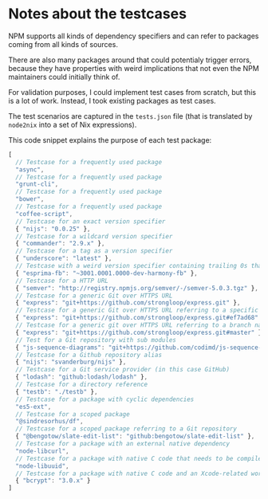 Notes about the testcases
=========================
NPM supports all kinds of dependency specifiers and can refer to packages
coming from all kinds of sources.

There are also many packages around that could potentialy trigger errors,
because they have properties with weird implications that not even the NPM
maintainers could initially think of.

For validation purposes, I could implement test cases from scratch, but this is
a lot of work. Instead, I took existing packages as test cases.

The test scenarios are captured in the `tests.json` file (that is translated by
`node2nix` into a set of Nix expressions).

This code snippet explains the purpose of each test package:

```javascript
[
  // Testcase for a frequently used package
  "async",
  // Testcase for a frequently used package
  "grunt-cli",
  // Testcase for a frequently used package
  "bower",
  // Testcase for a frequently used package
  "coffee-script",
  // Testcase for an exact version specifier
  { "nijs": "0.0.25" },
  // Testcase for a wildcard version specifier
  { "commander": "2.9.x" },
  // Testcase for a tag as a version specifier
  { "underscore": "latest" },
  // Testcase with a weird version specifier containing trailing 0s that can only be used with loose version dependency parsing
  { "esprima-fb": "~3001.0001.0000-dev-harmony-fb" },
  // Testcase for a HTTP URL
  { "semver": "http://registry.npmjs.org/semver/-/semver-5.0.3.tgz" },
  // Testcase for a generic Git over HTTPS URL
  { "express": "git+https://github.com/strongloop/express.git" },
  // Testcase for a generic Git over HTTPS URL referring to a specific revision
  { "express": "git+https://github.com/strongloop/express.git#ef7ad68" },
  // Testcase for a generic git over HTTPS URL referring to a branch name
  { "express": "git+https://github.com/strongloop/express.git#master" },
  // Test for a Git repository with sub modules
  { "js-sequence-diagrams": "git+https://github.com/codimd/js-sequence-diagrams.git" },
  // Testcase for a Github repository alias
  { "nijs": "svanderburg/nijs" },
  // Testcase for a Git service provider (in this case GitHub)
  { "lodash": "github:lodash/lodash" },
  // Testcase for a directory reference
  { "testb": "./testb" },
  // Testcase for a package with cyclic dependencies
  "es5-ext",
  // Testcase for a scoped package
  "@sindresorhus/df",
  // Testcase for a scoped package referring to a Git repository
  { "@bengotow/slate-edit-list": "github:bengotow/slate-edit-list" },
  // Testcase for a package with an external native dependency
  "node-libcurl",
  // Testcase for a package with native C code that needs to be compiled
  "node-libuuid",
  // Testcase for a package with native C code and an Xcode-related workaround in node-gyp to make it compile on macOS
  { "bcrypt": "3.0.x" }
]
```
